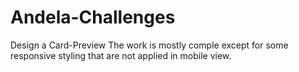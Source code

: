 # Andela-Challenges
Design a Card-Preview
The work is mostly comple except for some responsive styling that are not applied in mobile view.
